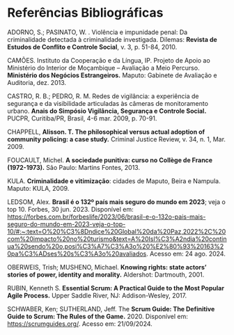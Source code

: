 # Referências Bibliográficas

ADORNO, S.; PASINATO, W. . Violência e impunidade penal: Da criminalidade detectada à criminalidade investigada. Dilemas: **Revista de Estudos de Conflito e Controle Social**, v. 3, p. 51-84, 2010.
  
CAMÕES.  Instituto  da  Cooperação  e  da  Língua,  IP. Projeto  de  Apoio  ao  Ministério  do  Interior  de  Moçambique  –  Avaliação  a  Meio  Percurso. **Ministério  dos  Negócios  Estrangeiros.**  Maputo:  Gabinete  de  Avaliação e Auditoria, dez. 2013.

CASTRO, R. B.; PEDRO, R. M. Redes de vigilância: a experiência de segurança e da visibilidade articuladas às  câmeras  de  monitoramento  urbano.  **Anais  do  Simpósio  Vigilância,  Segurança  e  Controle  Social.** PUCPR, Curitiba/PR, Brasil, 4-6 mar. 2009, p. 70-91.

CHAPPELL, **Alisson. T. The philosophical versus actual adoption of community policing: a case study.** Criminal Justice Review, v. 34, n. 1, Mar. 2009.

FOUCAULT, Michel. **A sociedade punitiva: curso no Collège de France (1972-1973).** São Paulo: Martins Fontes, 2013.

KULA. **Criminalidade e vitimização**: cidades de Maputo, Beira e Nampula. Maputo: KULA, 2009.

LEDSOM, Alex. **Brasil é o 132º país mais seguro do mundo em 2023**; veja o top 10. Forbes, 30 jun. 2023. Disponível em: <https://forbes.com.br/forbeslife/2023/06/brasil-e-o-132o-pais-mais-seguro-do-mundo-em-2023-veja-o-top-10/#:~:text=O%20%C3%8Dndice%20Global%20da%20Paz,2022%2C%20com%20impacto%20no%20turismo&text=A%20Isl%C3%A2ndia%20continua%20sendo%20o,posi%C3%A7%C3%A3o%20%E2%80%93%20163%20pa%C3%ADses%20s%C3%A3o%20avaliados>. Acesso em: 24 ago. 2024.

OBERWEIS, Trish; MUSHENO, Michael. **Knowing rights: state actors’ stories of power, identity and morality.** Aldershot: Dartmouth, 2001.

RUBIN, Kenneth S. **Essential Scrum: A Practical Guide to the Most Popular Agile Process.** Upper Saddle River, NJ: Addison-Wesley, 2017.

SCHWABER, Ken; SUTHERLAND, Jeff. The **Scrum Guide: The Definitive Guide to Scrum: The Rules of the Game.** 2020. Disponível em: https://scrumguides.org/. Acesso em: 21/09/2024.

